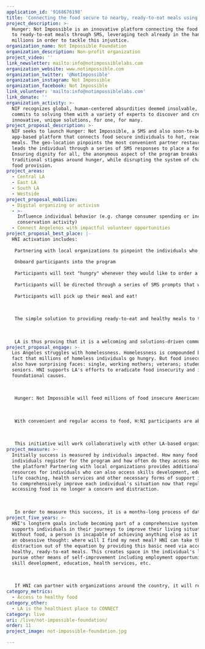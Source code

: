 ```yaml
---
application_id: '9168676198'
title: 'Connecting the food secure to nearby, ready-to-eat meals using SMS'
project_description: >-
  Hunger: Not Impossible is an innovative platform connecting the food Insecure
  to ready-to-eat meals through SMS, leveraging tech already in the hands of
  millions in order to tackle this injustice.
organization_name: Not Impossible Foundation
organization_description: Non-profit organization
project_video: ''
link_newsletter: mailto:info@notimpossiblelabs.com
organization_website: www.notimpossible.com
organization_twitter: '@NotImpossible'
organization_instagram: Not Impossible
organization_facebook: Not Impossible
link_volunteer: 'mailto:info@notimpossiblelabs.com'
link_donate: ''
organization_activity: >-
  NIF recognizes global, human-centered absurdities deemed insolvable, then
  commits to solving them with a variety of experts to discover and create
  innovative, unique solutions, for one, for many.
project_proposal_description: >-
  NIF seeks to launch Hunger: Not Impossible, a SMS and also soon-to-be
  app-based platform that connects food secure individuals to hot, ready-to-eat
  meals. The geo-location pinpoints the most convenient partner restaurants then
  leads the individual through a series of SMS responses to place a food order.
  Ensuring dignity for all, the anonymous aspect of the program breaks down
  traditional stigmas around hunger, while disrupting the system of charitable
  food provision.
project_areas:
  - Central LA
  - East LA
  - South LA
  - Westside
project_proposal_mobilize:
  - Digital organizing or activism
  - >-
    Influence individual behavior (e.g. change consumer spending or increase
    conservation activity)
  - Connect Angelenos with impactful volunteer opportunities
project_proposal_best_place: |-
  HNI activation includes:
   
   Partnering with local organizations to pinpoint the individuals who can most benefit from the program.
   
   Onboard participants into the program
   
   Participants will text "hungry" whenever they would like to order a meal (the number of meals / days will depend on budget and scale)
   
   Participants will be directed through a series of SMS prompts that will build a food order at a participating restaurant that is nearby (geo-location technology selects the nearest locations)
   
   Participants will pick up their meal and eat!
   
   
   
   The simple solution to providing ready-to-eat and healthy meals to those struggling with food insecurity proves that Angelenos are concerned about their local communities and strive to discover innovative solutions for them. This program is human-centered and intends to work with a breadth of local organizations in order to provide a comprehensive program of self-development. Rather than be a "hand out" initiative, it is a hand-up approach to creating self-sufficiency in each and every Angeleno.
   
   
   
   LA is thus proving that it is a welcoming and solutions-driven community where each individual is valued and supported in his/her ambitions to lead a healthier, more fulfilling life that allows him/her to become a higher contributing member of the community.
project_proposal_engage: >-
  Los Angeles struggles with homelessness. Homelessness is compounded by the
  fact that millions of homeless individuals go hungry. But food insecurity can
  also have surprising faces: single, working mothers; veterans; students;
  seniors. HNI supports LA's efforts to eradicate food insecurity and its
  foundational causes. 
   
   
   
   Hunger: Not Impossible will feed millions of food insecure Americans by leveraging a ubiquitous technology and mode of communication — cell phones and texting.
   
   
   
   With convenient and regular access to food, H:NI participants are able to reinvest their time into strengthening the foundation of their lives, which ultimately disrupts the perpetual cycle of hunger.
   
   
   
   This initiative will work collaboratively with other LA-based organizations working to end poverty and hunger in LA. Together, they will improve LA's reputation as being the homeless capital of the United States. It will show that Angelenos care about their communities and are actively discovering and utilizing breakthrough approaches to improving everyone's situation.
project_measure: >-
  Initially success is measured by individuals impacted. How many food insecure
  individuals register for the program and how often do they access meals via
  the platform? Partnering with local organizations provides additional
  resources for individuals who can also access skills development, education,
  life coaching, health services and other necessary forms of support in order
  to comprehensively improve each individual's situation now that regularly
  accessing food is no longer a concern and distraction.
   
   
   
   In order to measure this success, it is a months-long process of data tracking--via the ordering platform--of individuals to understand increase in qualitative life components. Surveys provided to all participants at the beginning and end of the program will inform the success of the program.
project_five_years: >-
  HNI's longterm goals include becoming part of a comprehensive system that
  supports individuals in their journeys to improve their living situation.
  Without food, a person is incapable of achieving anything else as it becomes
  an obsessive thought: where will I find my next meal? HNI can take this
  distraction out of the equation by providing this basic need via accessible,
  healthy, ready-to-eat meals. This creates space in the individual's live to
  pursue other means of self-improvement including employment opportunities,
  skill development, education, health services, etc. 
   
   
   
   If HNI can partner with organizations around the country, it will revolutionize the ability of NGOs and their communities to dramatically escalate and accelerate the work of each organization.
category_metrics:
  - Access to healthy food
category_other:
  - LA is the healthiest place to CONNECT
category: live
uri: /live/not-impossible-foundation/
order: 11
project_image: not-impossible-foundation.jpg

---
```

